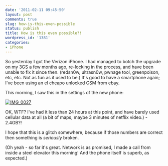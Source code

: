 ```yaml
---
date: '2011-02-11 09:45:50'
layout: post
comments: true
slug: how-is-this-even-possible
status: publish
title: How is this even possible?!
wordpress_id: '1381'
categories:
- iPhone
---
```


So yesterday I got the Verizon iPhone. I had managed to botch the upgrade on my 3GS a few months ago, re-locking in the process, and have been unable to fix it since then. (redsn0w, ultrasn0w, pwnage tool, greenpoison, etc, etc. Not as fun as it used to be.) It's good to have a smartphone again; I've been using an el cheapo unlocked GSM from ebay.

This morning, I saw this in the settings of the new phone:

[![IMG_0027](http://fnord.phfactor.net/wp-content/uploads/2011/02/IMG_0027-400x600.PNG)](http://fnord.phfactor.net/wp-content/uploads/2011/02/IMG_0027.PNG)

OK, WTF? I've had it less than 24 hours at this point, and have barely used cellular data at all (a bit of maps, maybe 3 minutes of netflix video.) - 2.4GB?!

I hope that this is a glitch somewhere, because if those numbers are correct then something is _seriously_ broken.

(Oh yeah - so far it's great. Network is as promised, I made a call from inside a steel elevator this morning! And the phone itself is superb, as expected.)

